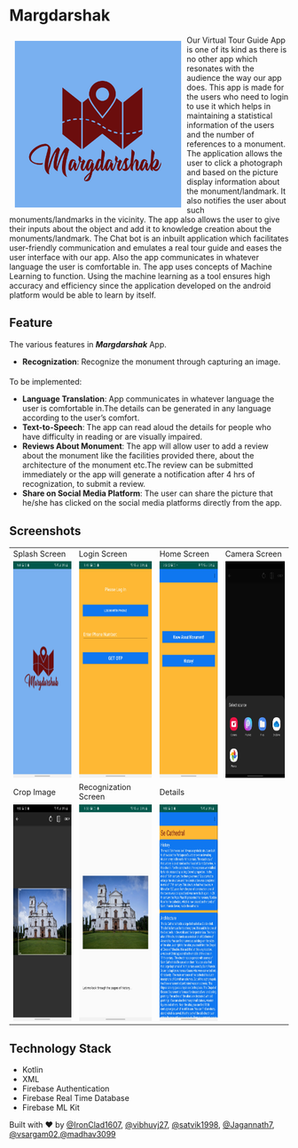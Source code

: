# Margdarshak 

<img src = "/images/Logo.jpg" height = "300" width="300" align="left" hspace="10" vspace="10"> 

Our Virtual Tour Guide App is one of its kind as there is no other app which resonates with the audience the way our app does. This app is made for the users who need to login to use it which helps in maintaining a statistical information of the users and the number of references to a monument. The application allows the user to click a photograph and based on the picture display information about the monument/landmark. It also notifies the user about such monuments/landmarks in the vicinity. The app also allows the user to give their inputs about the object and add it to knowledge creation about the monuments/landmark. The Chat bot is an inbuilt application which facilitates user-friendly communication and emulates a real tour guide and eases the user interface with our app. Also the app communicates in whatever language the user is comfortable in. The app uses concepts of Machine Learning to function. Using the machine learning as a tool ensures high accuracy and efficiency since the application developed on the android platform would be able to learn by itself.

## Feature

The various features in ***Margdarshak*** App.

- **Recognization**: Recognize the monument through capturing an image.

####
 To be implemented:

- **Language Translation**: App communicates in whatever language the user is comfortable in.The details can be generated in any language according to the user’s comfort.
- **Text-to-Speech**: The app can read aloud the details for people who have difficulty in reading or are visually impaired.
- **Reviews About Monument**: The app will allow user to add a review about the monument like the facilities provided there, about the architecture of the monument etc.The review can be submitted immediately or the app will generate a notification after 4 hrs of recognization, to submit a review.
- **Share on Social Media Platform**: The user can share the picture that he/she has clicked on the social media platforms directly from the app. 

## Screenshots

<table align="center">
	<tr>
		<td>
			Splash Screen
		</td>
		<td>
			Login Screen
		</td>
		<td>
			Home Screen
		</td>
		<td>
			Camera Screen
		</td>
	</tr>
	<tr>
		<td>
			<img src="/images/SplashScreen.jpg" height="390" width="180">
		</td>
		<td><img src="/images/LoginScreen.jpg" height="390" width="180">
		</td>
		<td><img src="/images/HomeScreen.jpg" height="390" width="180">
		</td>
		<td><img src="/images/Selection Screen.jpg" height="390" width="180">
		</td>
	</tr>
	<tr>
		<td>
			Crop Image
		</td>
		<td>
			Recognization Screen
		</td>
		<td>
			Details
		</td>
	</tr>
	<tr>
		<td>
			<img src="/images/Cropping Screen.jpg" height="390" width="180">
		</td>
		<td><img src="/images/RecognizationScreen.jpg" height="390" width="180">
		</td>
		<td><img src="/images/DetailScreen.jpg" height="390" width="180">
		</td>
	</tr>
</table>


## Technology Stack
 - Kotlin
 - XML
 - Firebase Authentication
 - Firebase Real Time Database
 - Firebase ML Kit


Built with :heart: by [@IronClad1607](https://github.com/IronClad1607), [@vibhuvj27](https://github.com/vibhuvj27), [@satvik1998](https://github.com/satvik1998), [@Jagannath7](https://github.com/Jagannath7), [@vsargam02](https://github.com/vsargam02),[@madhav3099](https://github.com/madhav3099)
